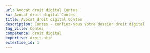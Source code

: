 ```yaml
---
url: Avocat droit digital Contes
kw: Avocat droit digital Contes
title: Avocat droit digital Contes
description: Contes - confiez-nous votre dossier droit digital
tag_ville: Contes
competence: droit digital
expertise: droit-ntic
extertise_id: 1
---
```

